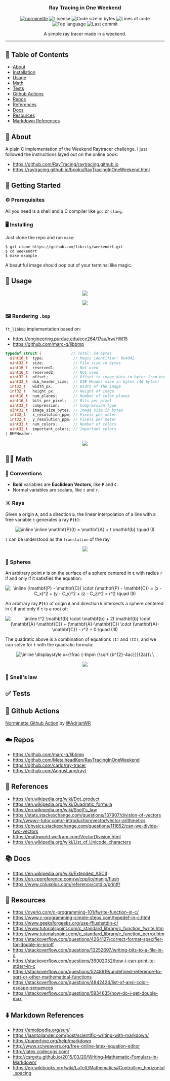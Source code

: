 <h3 align="center">Ray Tracing in One Weekend</h3>

<div align="center">

[![norminette](https://github.com/librity/weekendrt/actions/workflows/norminette.yml/badge.svg)](https://github.com/librity/weekendrt/actions/workflows/norminette.yml)
![License](https://img.shields.io/github/license/librity/weekendrt?color=yellow)
![Code size in bytes](https://img.shields.io/github/languages/code-size/librity/weekendrt?color=blue)
![Lines of code](https://img.shields.io/tokei/lines/github/librity/weekendrt?color=blueviolet)
![Top language](https://img.shields.io/github/languages/top/librity/weekendrt?color=ff69b4)
![Last commit](https://img.shields.io/github/last-commit/librity/weekendrt?color=orange)

</div>

<p align="center"> A simple ray tracer made in a weekend.
  <br>
</p>

---

## 📝 Table of Contents

- [About](#about)
- [Installation](#getting_started)
- [Usage](#usage)
- [Math](#math)
- [Tests](#tests)
- [Github Actions](#github_actions)
- [Repos](#repos)
- [References](#references)
- [Docs](#docs)
- [Resources](#resources)
- [Markdown References](#markdown)

## 🧐 About <a name = "about"></a>

A plain C implementation of the Weekend Raytracer challenge.
I just followed the instructions layed out on the online book:

- https://github.com/RayTracing/raytracing.github.io
- https://raytracing.github.io/books/RayTracingInOneWeekend.html

## 🏁 Getting Started <a name = "getting_started"></a>

### ⚙️ Prerequisites

All you need is a shell and a C compiler like `gcc` or `clang`.

### 🖥️ Installing

Just clone the repo and run `make`:

```bashweekendrt
$ git clone https://github.com/librity/weekendrt.git
$ cd weekendrt
$ make example
```

A beautiful image should pop out of your terminal like magic.

## 🎈 Usage <a name="usage"></a>

<p align="center">
  <img src="gallery/candy.bmp" />
</p>

<p align="center">
  <img src="gallery/normal_as_can_be.bmp" />
</p>

### 🖼️ Rendering `.bmp`

`ft_libbmp` implementation based on:

- https://engineering.purdue.edu/ece264/17au/hw/HW15
- https://github.com/marc-q/libbmp

```c
typedef struct {             // Total: 54 bytes
  uint16_t  type;             // Magic identifier: 0x4d42
  uint32_t  size;             // File size in bytes
  uint16_t  reserved1;        // Not used
  uint16_t  reserved2;        // Not used
  uint32_t  offset;           // Offset to image data in bytes from beginning of file (54 bytes)
  uint32_t  dib_header_size;  // DIB Header size in bytes (40 bytes)
  int32_t   width_px;         // Width of the image
  int32_t   height_px;        // Height of image
  uint16_t  num_planes;       // Number of color planes
  uint16_t  bits_per_pixel;   // Bits per pixel
  uint32_t  compression;      // Compression type
  uint32_t  image_size_bytes; // Image size in bytes
  int32_t   x_resolution_ppm; // Pixels per meter
  int32_t   y_resolution_ppm; // Pixels per meter
  uint32_t  num_colors;       // Number of colors
  uint32_t  important_colors; // Important colors
} BMPHeader;
```

<p align="center">
  <img src=".github/bitmap_hexdump.png" />
</p>

## 🧑‍🏫 Math <a name = "math"></a>

### 🤝 Conventions

- **Bold** variables are **Euclidean Vectors**, like **`P`** and **`C`**.
- Normal variables are scalars, like `t` and `r`.

### ☀️ Rays

Given a origin **`A`**, and a direction **`b`**,
the linear interpolation of a line with a free variable `t`
generates a ray **`P(t)`**:

<p align="center">
  <img src="https://latex.codecogs.com/png.image?\dpi{150}&space;\inline&space;\inline&space;\mathbf{P}(t)&space;=&space;\mathbf{A}&space;&plus;&space;t&space;\mathbf{b}&space;\quad&space;(I)" title="\inline \inline \mathbf{P}(t) = \mathbf{A} + t \mathbf{b} \quad (I)" />
</p>

`t` can be understood as the `translation` of the ray.

<p align="center">
  <img src=".github/ray_lerp.jpg" />
</p>

### 🔮 Spheres

An arbitrary point **`P`** is on the surface of a sphere
centered in **`C`** with radius `r`
if and only if it satisfies the equation:

<p align="center">
  <img src="https://latex.codecogs.com/png.image?\dpi{150}&space;\inline&space;(\mathbf{P}&space;-&space;\mathbf{C})&space;\cdot&space;(\mathbf{P}&space;-&space;\mathbf{C})&space;=&space;(x&space;-&space;C_x)^2&space;&plus;&space;(y&space;-&space;C_y)^2&space;&plus;&space;(z&space;-&space;C_z)^2&space;=&space;r^2&space;\quad&space;(II)" title="\inline (\mathbf{P} - \mathbf{C}) \cdot (\mathbf{P} - \mathbf{C}) = (x - C_x)^2 + (y - C_y)^2 + (z - C_z)^2 = r^2 \quad (II)" />
</p>

An arbitrary ray **`P(t)`** of origin **`A`** and direction **`b`**
intersects a sphere centered in **`C`** if and only if
`t` is a root of:

<p align="center">
  <img src="https://latex.codecogs.com/png.image?\dpi{150}&space;\inline&space;t^2&space;\mathbf{b}&space;\cdot&space;\mathbf{b}&space;&space;&space;&space;&plus;&space;2t&space;\mathbf{b}&space;\cdot&space;(\mathbf{A}-\mathbf{C})&space;&plus;&space;(\mathbf{A}-\mathbf{C})&space;\cdot&space;(\mathbf{A}-\mathbf{C})&space;-&space;r^2&space;=&space;0&space;\quad&space;(III)&space;&space;&space;&space;&space;&space;&space;&space;&space;&space;&space;&space;&space;&space;" title="\inline t^2 \mathbf{b} \cdot \mathbf{b} + 2t \mathbf{b} \cdot (\mathbf{A}-\mathbf{C}) + (\mathbf{A}-\mathbf{C}) \cdot (\mathbf{A}-\mathbf{C}) - r^2 = 0 \quad (III) " />
</p>

The quadratic above is a combination of equations `(I)` and `(II)`,
and we can solve for `t` with the quadratic formula:

<p align="center">
  <img src="https://latex.codecogs.com/png.image?\dpi{150}&space;\inline&space;\displaystyle&space;x={\frac&space;{-b\pm&space;{\sqrt&space;{b^{2}-4ac}}}{2a}}\&space;\&space;" title="\inline \displaystyle x={\frac {-b\pm {\sqrt {b^{2}-4ac}}}{2a}}\ \ " />
</p>

<p align="center">
  <img src=".github/ray_sphere_intersection.jpg" />
</p>

### 🐌 Snell's law

## ✅ Tests <a name = "tests"></a>

## 🐙 Github Actions <a name = "github_actions"></a>

[Norminette Github Action](https://github.com/AdrianWR/libft/blob/master/.github/workflows/norminette.yaml)
by [@AdrianWR](https://github.com/AdrianWR)

## ☁️ Repos <a name="repos"></a>

- https://github.com/marc-q/libbmp
- https://github.com/MetalheadKen/RayTracingInOneWeekend
- https://github.com/carld/ray-tracer
- https://github.com/AngusLang/rayt

## 🏫 References <a name="references"></a>

- https://en.wikipedia.org/wiki/Dot_product
- https://en.wikipedia.org/wiki/Quadratic_formula
- https://en.wikipedia.org/wiki/Snell's_law
- https://stats.stackexchange.com/questions/137907/division-of-vectors
- http://www.r-tutor.com/r-introduction/vector/vector-arithmetics
- https://physics.stackexchange.com/questions/111652/can-we-divide-two-vectors
- https://mathworld.wolfram.com/VectorDivision.html
- https://en.wikipedia.org/wiki/List_of_Unicode_characters

## 📚 Docs <a name="docs"></a>

- https://en.wikipedia.org/wiki/Extended_ASCII
- https://en.cppreference.com/w/cpp/io/manip/flush
- https://www.cplusplus.com/reference/cstdio/printf/

## 📝 Resources <a name="resources"></a>

- https://overiq.com/c-programming-101/fwrite-function-in-c/
- https://www.c-programming-simple-steps.com/typedef-in-c.html
- https://www.geeksforgeeks.org/use-fflushstdin-c/
- https://www.tutorialspoint.com/c_standard_library/c_function_fwrite.htm
- https://www.tutorialspoint.com/c_standard_library/c_function_perror.htm
- https://stackoverflow.com/questions/4264127/correct-format-specifier-for-double-in-printf
- https://stackoverflow.com/questions/13252697/writing-bits-to-a-file-in-c
- https://stackoverflow.com/questions/39002052/how-i-can-print-to-stderr-in-c
- https://stackoverflow.com/questions/5248919/undefined-reference-to-sqrt-or-other-mathematical-functions
- https://stackoverflow.com/questions/4842424/list-of-ansi-color-escape-sequences
- https://stackoverflow.com/questions/5834635/how-do-i-get-double-max

## ⬇️ Markdown References <a name="markdown"></a>

- https://emojipedia.org/sun/
- https://jaantollander.com/post/scientific-writing-with-markdown/
- https://paperhive.org/help/markdown
- http://www.sciweavers.org/free-online-latex-equation-editor
- http://latex.codecogs.com/
- http://csrgxtu.github.io/2015/03/20/Writing-Mathematic-Fomulars-in-Markdown/
- https://en.wikibooks.org/wiki/LaTeX/Mathematics#Controlling_horizontal_spacing
